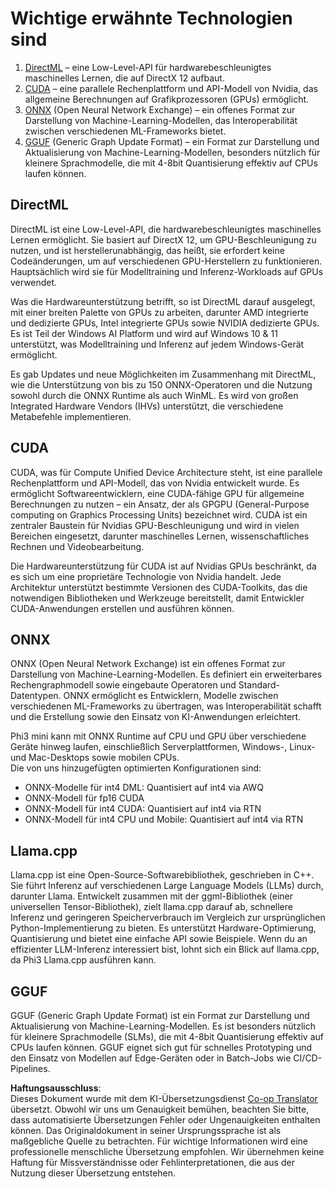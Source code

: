 <!--
CO_OP_TRANSLATOR_METADATA:
{
  "original_hash": "9841486ba4cf2590fabe609b925b00eb",
  "translation_date": "2025-07-16T18:40:15+00:00",
  "source_file": "md/01.Introduction/01/01.Understandingtech.md",
  "language_code": "de"
}
-->
# Wichtige erwähnte Technologien sind

1. [DirectML](https://learn.microsoft.com/windows/ai/directml/dml?WT.mc_id=aiml-138114-kinfeylo) – eine Low-Level-API für hardwarebeschleunigtes maschinelles Lernen, die auf DirectX 12 aufbaut.  
2. [CUDA](https://blogs.nvidia.com/blog/what-is-cuda-2/) – eine parallele Rechenplattform und API-Modell von Nvidia, das allgemeine Berechnungen auf Grafikprozessoren (GPUs) ermöglicht.  
3. [ONNX](https://onnx.ai/) (Open Neural Network Exchange) – ein offenes Format zur Darstellung von Machine-Learning-Modellen, das Interoperabilität zwischen verschiedenen ML-Frameworks bietet.  
4. [GGUF](https://github.com/ggerganov/ggml/blob/master/docs/gguf.md) (Generic Graph Update Format) – ein Format zur Darstellung und Aktualisierung von Machine-Learning-Modellen, besonders nützlich für kleinere Sprachmodelle, die mit 4-8bit Quantisierung effektiv auf CPUs laufen können.

## DirectML

DirectML ist eine Low-Level-API, die hardwarebeschleunigtes maschinelles Lernen ermöglicht. Sie basiert auf DirectX 12, um GPU-Beschleunigung zu nutzen, und ist herstellerunabhängig, das heißt, sie erfordert keine Codeänderungen, um auf verschiedenen GPU-Herstellern zu funktionieren. Hauptsächlich wird sie für Modelltraining und Inferenz-Workloads auf GPUs verwendet.

Was die Hardwareunterstützung betrifft, so ist DirectML darauf ausgelegt, mit einer breiten Palette von GPUs zu arbeiten, darunter AMD integrierte und dedizierte GPUs, Intel integrierte GPUs sowie NVIDIA dedizierte GPUs. Es ist Teil der Windows AI Platform und wird auf Windows 10 & 11 unterstützt, was Modelltraining und Inferenz auf jedem Windows-Gerät ermöglicht.

Es gab Updates und neue Möglichkeiten im Zusammenhang mit DirectML, wie die Unterstützung von bis zu 150 ONNX-Operatoren und die Nutzung sowohl durch die ONNX Runtime als auch WinML. Es wird von großen Integrated Hardware Vendors (IHVs) unterstützt, die verschiedene Metabefehle implementieren.

## CUDA

CUDA, was für Compute Unified Device Architecture steht, ist eine parallele Rechenplattform und API-Modell, das von Nvidia entwickelt wurde. Es ermöglicht Softwareentwicklern, eine CUDA-fähige GPU für allgemeine Berechnungen zu nutzen – ein Ansatz, der als GPGPU (General-Purpose computing on Graphics Processing Units) bezeichnet wird. CUDA ist ein zentraler Baustein für Nvidias GPU-Beschleunigung und wird in vielen Bereichen eingesetzt, darunter maschinelles Lernen, wissenschaftliches Rechnen und Videobearbeitung.

Die Hardwareunterstützung für CUDA ist auf Nvidias GPUs beschränkt, da es sich um eine proprietäre Technologie von Nvidia handelt. Jede Architektur unterstützt bestimmte Versionen des CUDA-Toolkits, das die notwendigen Bibliotheken und Werkzeuge bereitstellt, damit Entwickler CUDA-Anwendungen erstellen und ausführen können.

## ONNX

ONNX (Open Neural Network Exchange) ist ein offenes Format zur Darstellung von Machine-Learning-Modellen. Es definiert ein erweiterbares Rechengraphmodell sowie eingebaute Operatoren und Standard-Datentypen. ONNX ermöglicht es Entwicklern, Modelle zwischen verschiedenen ML-Frameworks zu übertragen, was Interoperabilität schafft und die Erstellung sowie den Einsatz von KI-Anwendungen erleichtert.

Phi3 mini kann mit ONNX Runtime auf CPU und GPU über verschiedene Geräte hinweg laufen, einschließlich Serverplattformen, Windows-, Linux- und Mac-Desktops sowie mobilen CPUs.  
Die von uns hinzugefügten optimierten Konfigurationen sind:

- ONNX-Modelle für int4 DML: Quantisiert auf int4 via AWQ  
- ONNX-Modell für fp16 CUDA  
- ONNX-Modell für int4 CUDA: Quantisiert auf int4 via RTN  
- ONNX-Modell für int4 CPU und Mobile: Quantisiert auf int4 via RTN

## Llama.cpp

Llama.cpp ist eine Open-Source-Softwarebibliothek, geschrieben in C++. Sie führt Inferenz auf verschiedenen Large Language Models (LLMs) durch, darunter Llama. Entwickelt zusammen mit der ggml-Bibliothek (einer universellen Tensor-Bibliothek), zielt llama.cpp darauf ab, schnellere Inferenz und geringeren Speicherverbrauch im Vergleich zur ursprünglichen Python-Implementierung zu bieten. Es unterstützt Hardware-Optimierung, Quantisierung und bietet eine einfache API sowie Beispiele. Wenn du an effizienter LLM-Inferenz interessiert bist, lohnt sich ein Blick auf llama.cpp, da Phi3 Llama.cpp ausführen kann.

## GGUF

GGUF (Generic Graph Update Format) ist ein Format zur Darstellung und Aktualisierung von Machine-Learning-Modellen. Es ist besonders nützlich für kleinere Sprachmodelle (SLMs), die mit 4-8bit Quantisierung effektiv auf CPUs laufen können. GGUF eignet sich gut für schnelles Prototyping und den Einsatz von Modellen auf Edge-Geräten oder in Batch-Jobs wie CI/CD-Pipelines.

**Haftungsausschluss**:  
Dieses Dokument wurde mit dem KI-Übersetzungsdienst [Co-op Translator](https://github.com/Azure/co-op-translator) übersetzt. Obwohl wir uns um Genauigkeit bemühen, beachten Sie bitte, dass automatisierte Übersetzungen Fehler oder Ungenauigkeiten enthalten können. Das Originaldokument in seiner Ursprungssprache ist als maßgebliche Quelle zu betrachten. Für wichtige Informationen wird eine professionelle menschliche Übersetzung empfohlen. Wir übernehmen keine Haftung für Missverständnisse oder Fehlinterpretationen, die aus der Nutzung dieser Übersetzung entstehen.